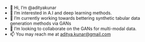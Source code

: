- 👋 Hi, I’m @adityakunar
- 👀 I’m interested in A.I and deep learning methods.
- 🌱 I’m currently working towards bettering synthetic tabular data generation methods via GANs 
- 💞️ I’m looking to collaborate on the GANs for multi-modal data.
- 📫 You may reach me at aditya.kunar@gmail.com

